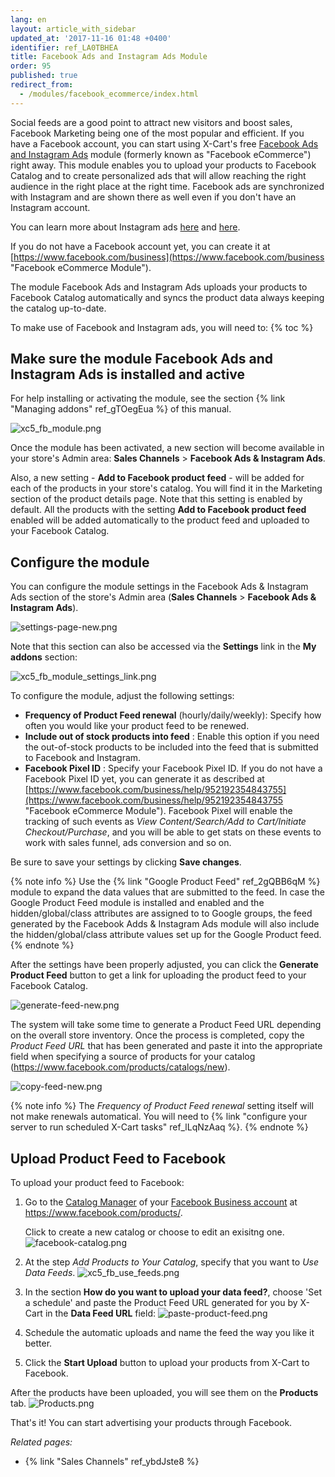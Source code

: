 ```yaml
---
lang: en
layout: article_with_sidebar
updated_at: '2017-11-16 01:48 +0400'
identifier: ref_LA0TBHEA
title: Facebook Ads and Instagram Ads Module
order: 95
published: true
redirect_from:
  - /modules/facebook_ecommerce/index.html
---
```


Social feeds are a good point to attract new visitors and boost sales, Facebook Marketing being one of the most popular and efficient. If you have a Facebook account, you can start using X-Cart's free [Facebook Ads and Instagram Ads](https://market.x-cart.com/addons/facebook-e-commerce.html) module (formerly known as "Facebook eCommerce") right away. This module enables you to upload your products to Facebook Catalog and to create personalized ads that will allow reaching the right audience in the right place at the right time. Facebook ads are synchronized with Instagram and are shown there as well even if you don't have an Instagram account.

You can learn more about Instagram ads [here](https://www.facebook.com/business/help/1634705703469129?helpref=faq_content "Facebook eCommerce Module") and [here](https://www.facebook.com/business/help/1513393428972189?helpref=faq_content "Facebook eCommerce Module"). 

If you do not have a Facebook account yet, you can create it at [https://www.facebook.com/business](https://www.facebook.com/business "Facebook eCommerce Module").

The module Facebook Ads and Instagram Ads uploads your products to Facebook Catalog automatically and syncs the product data always keeping the catalog up-to-date. 

To make use of Facebook and Instagram ads, you will need to:
{% toc %}

## Make sure the module Facebook Ads and Instagram Ads is installed and active

For help installing or activating the module, see the section {% link "Managing addons" ref_gTOegEua %} of this manual.
  
  ![xc5_fb_module.png]({{site.baseurl}}/attachments/ref_LA0TBHEA/xc5_fb_module.png)
  
Once the module has been activated, a new section will become available in your store's Admin area: **Sales Channels** > **Facebook Ads & Instagram Ads**. 

Also, a new setting - **Add to Facebook product feed** - will be added for each of the products in your store's catalog. You will find it in the Marketing section of the product details page. Note that this setting is enabled by default. All the products with the setting **Add to Facebook product feed** enabled will be added automatically to the product feed and uploaded to your Facebook Catalog.

## Configure the module 

  You can configure the module settings in the Facebook Ads & Instagram Ads section of the store's Admin area (**Sales Channels** > **Facebook Ads & Instagram Ads**). 
  
  ![settings-page-new.png]({{site.baseurl}}/attachments/ref_LA0TBHEA/settings-page-new.png)
  
  Note that this section can also be accessed via the **Settings** link in the **My addons** section:
  
  ![xc5_fb_module_settings_link.png]({{site.baseurl}}/attachments/ref_LA0TBHEA/xc5_fb_module_settings_link.png)
  
  To configure the module, adjust the following settings:
  
  * **Frequency of Product Feed renewal** (hourly/daily/weekly): Specify how often you would like your product feed to be renewed. 
  * **Include out of stock products into feed** : Enable this option if you need the out-of-stock products to be included into the feed that is submitted to Facebook and Instagram.
  * **Facebook Pixel ID** : Specify your Facebook Pixel ID. If you do not have a Facebook Pixel ID yet, you can generate it as described at [https://www.facebook.com/business/help/952192354843755](https://www.facebook.com/business/help/952192354843755 "Facebook eCommerce Module"). Facebook Pixel will enable the tracking of such events as _View Content/Search/Add to Cart/Initiate Checkout/Purchase_, and you will be able to get stats on these events to work with sales funnel, ads conversion and so on.
  
  Be sure to save your settings by clicking **Save changes**.
  
  {% note info %}
  Use the {% link "Google Product Feed" ref_2gQBB6qM %} module to expand the data values that are submitted to the feed. In case the Google Product Feed module is installed and enabled and the hidden/global/class attributes are assigned to to Google groups, the feed generated by the Facebook Adds & Instagram Ads module will also include the hidden/global/class attribute values set up for the Google Product feed.
  {% endnote %}
  
  After the settings have been properly adjusted, you can click the **Generate Product Feed** button to get a link for uploading the product feed to your Facebook Catalog.
  
  ![generate-feed-new.png]({{site.baseurl}}/attachments/ref_LA0TBHEA/generate-feed-new.png)
  
  The system will take some time to generate a Product Feed URL depending on the overall store inventory. Once the process is completed, copy the _Product Feed URL_ that has been generated and paste it into the appropriate field when specifying a source of products for your catalog (https://www.facebook.com/products/catalogs/new).
  
  ![copy-feed-new.png]({{site.baseurl}}/attachments/ref_LA0TBHEA/copy-feed-new.png)
  
  {% note info %}
  The _Frequency of Product Feed renewal_ setting itself will not make renewals automatical. You will need to {% link "configure your server to run scheduled X-Cart tasks" ref_lLqNzAaq %}.
  {% endnote %}
  
## Upload Product Feed to Facebook
  
  To upload your product feed to Facebook:
  
   1. Go to the [Catalog Manager](https://www.facebook.com/business/help/1659534074121655 "Facebook eCommerce Module") of your [Facebook Business account](https://business.facebook.com/overview/ "Facebook eCommerce Module") at https://www.facebook.com/products/.
   
      Click to create a new catalog or choose to edit an exisitng one. 
      ![facebook-catalog.png]({{site.baseurl}}/attachments/ref_LA0TBHEA/facebook-catalog.png)
  
   2. At the step _Add Products to Your Catalog_, specify that you want to _Use Data Feeds_. 
      ![xc5_fb_use_feeds.png]({{site.baseurl}}/attachments/ref_LA0TBHEA/xc5_fb_use_feeds.png)

   3. In the section  **How do you want to upload your data feed?**, choose 'Set a schedule' and paste the Product Feed URL generated for you by X-Cart in the **Data Feed URL** field:
      ![paste-product-feed.png]({{site.baseurl}}/attachments/ref_LA0TBHEA/paste-product-feed.png)
  
   4. Schedule the automatic uploads and name the feed the way you like it better. 
   
   5. Click the **Start Upload** button to upload your products from X-Cart to Facebook.
  
After the products have been uploaded, you will see them on the **Products** tab.
      ![Products.png]({{site.baseurl}}/attachments/ref_LA0TBHEA/Products.png)
  
That's it! You can start advertising your products through Facebook.

_Related pages:_

   * {% link "Sales Channels" ref_ybdJste8 %}

